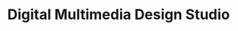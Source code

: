---
title: Digital Multimedia Design Studio
number: DMD 300
course-type: [Prescribed]
description: In this course students synthesize concepts, theories, and applications acquired in introductory courses and think critically about their professional objectives.
bulletin-link: http://bulletins.psu.edu/undergrad/courses/D/DMD/300
pathway-list:
---